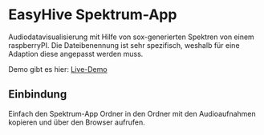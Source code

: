 # EasyHive Spektrum-App

Audiodatavisualisierung mit Hilfe von sox-generierten Spektren von einem raspberryPI.
Die Dateibenennung ist sehr spezifisch, weshalb für eine Adaption diese angepasst werden muss.

Demo gibt es hier:
[Live-Demo](http://easyhive.fablab-cottbus.de/4E/Spektrum-App/index.html)


## Einbindung

Einfach den Spektrum-App Ordner in den Ordner mit den Audioaufnahmen kopieren und über den Browser aufrufen.


